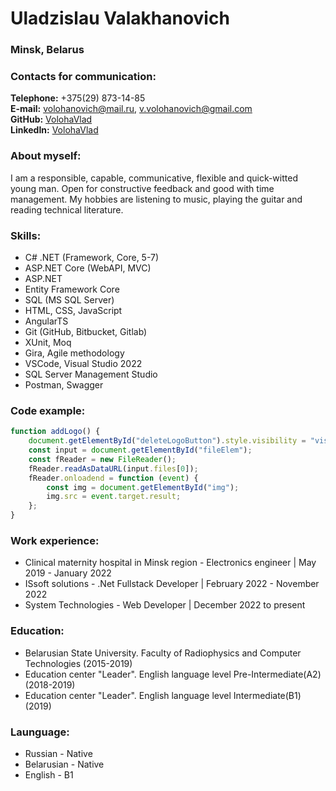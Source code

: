 # Uladzislau Valakhanovich
### Minsk, Belarus

### Contacts for communication:

**Telephone:** +375(29) 873-14-85<br>
**E-mail:**  volohanovich@mail.ru, v.volohanovich@gmail.com<br>
**GitHub:** [VolohaVlad](https://github.com/VolohaVlad)<br>
**LinkedIn:** [VolohaVlad](https://www.linkedin.com/in/vlad-volokhanovich-413298213/)<br>

### About myself:

I am a responsible, capable, communicative, flexible and quick-witted young man. Open for constructive feedback and good with time management. My hobbies are listening to music, playing the guitar and reading technical literature.

### Skills:

- C# .NET (Framework, Core, 5-7)
- ASP.NET Core (WebAPI, MVC)
- ASP.NET
- Entity Framework Core
- SQL (MS SQL Server)
- HTML, CSS, JavaScript
- AngularTS
- Git (GitHub, Bitbucket, Gitlab)
- XUnit, Moq
- Gira, Agile methodology
- VSCode, Visual Studio 2022
- SQL Server Management Studio
- Postman, Swagger

### Code example:

```javascript
function addLogo() {
    document.getElementById("deleteLogoButton").style.visibility = "visible";
    const input = document.getElementById("fileElem");
    const fReader = new FileReader();
    fReader.readAsDataURL(input.files[0]);
    fReader.onloadend = function (event) {
        const img = document.getElementById("img");
        img.src = event.target.result;
    };
}
```

### Work experience:

- Clinical maternity hospital in Minsk region - Electronics engineer | May 2019 - January 2022
- ISsoft solutions - .Net Fullstack Developer | February 2022 - November 2022
- System Technologies - Web Developer | December 2022 to present

### Education:

- Belarusian State University. Faculty of Radiophysics and Computer Technologies (2015-2019)
- Education center "Leader". English language level Pre-Intermediate(A2) (2018-2019)
- Education center "Leader". English language level Intermediate(B1) (2019)

### Launguage:

- Russian - Native
- Belarusian - Native
- English - B1

